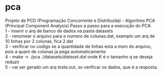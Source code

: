 ﻿# pca
Projeto de PCD (Programação Concorrente e Distribuída) - Algorítmo PCA (Principal Component Analysis) 
Passo a passo para a execução do PCA  
1 - inserir o arq de banco de dados na pasta datasets  
2 - renomear o arquivo para o numero de colunas.dat, exemplo um arq de 10 linhas por 2 colunas, fica 2.dat  
3 - verificar no codigo se a quantidade de linhas esta a msm do arquivo, pois a quant de colunas ja pega automaticamente  
4 - make -> ./pca ./datasets/*dataset.dat* <K>    onde K é o tamanho q se deseja reduzir  
5 - vai ser gerado um arq teste.out, so verificar os dados, que é a resposta.

